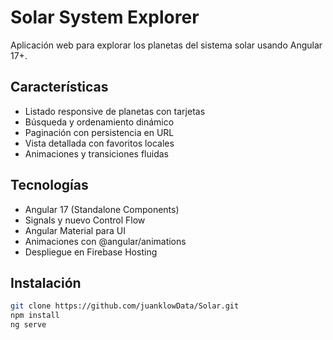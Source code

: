 # Solar System Explorer

Aplicación web para explorar los planetas del sistema solar usando Angular 17+.

## Características
- Listado responsive de planetas con tarjetas
- Búsqueda y ordenamiento dinámico
- Paginación con persistencia en URL
- Vista detallada con favoritos locales
- Animaciones y transiciones fluidas

## Tecnologías
- Angular 17 (Standalone Components)
- Signals y nuevo Control Flow
- Angular Material para UI
- Animaciones con @angular/animations
- Despliegue en Firebase Hosting

## Instalación
```bash
git clone https://github.com/juanklowData/Solar.git
npm install
ng serve